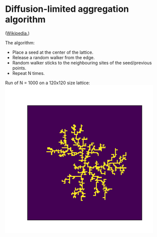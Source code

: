 # Diffusion-limited aggregation algorithm
([Wikipedia.](https://en.wikipedia.org/wiki/Diffusion-limited_aggregation))

The algorithm:
  * Place a seed at the center of the lattice.
  * Release a random walker from the edge.
  * Random walker sticks to the neighbouring sites of the seed/previous points.
  * Repeat N times.

Run of N = 1000 on a 120x120 size lattice:
![Run of N = 1000 on a 120x120 size lattice.](/images/dla_dendrite_growth_N1000.png)
